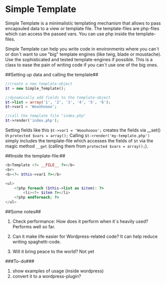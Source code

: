 # Simple Template

Simple Template is a minimalistic templating mechanism that allows to pass encapsuled data to a view or template file. 
The template-files are php-files which can access the passed vars. You can use php inside the template-files.

Simple Template can help you write code in environments where you can´t or don´t want to use "big" template engines (like twig, blade or moustache).
Use the sophisticated and tested template-engines if possible. This is a class to ease the pain of writing code if you can´t use one of the big ones.

##Setting up data and calling the template##
```php
//create a new template-object
$t = new Simple_Template(); 

//dynamically add fields to the template-object 
$t->list = array('1', '2', '3', '4', '5', '6'); 
$t->var1 = 'Wooohoooo';

//call the template file "index.php"
$t->render('index.php');
```


Setting fields like this ```$t->var1 = 'Wooohoooo';``` creates the fields via __set() in ```protected $vars = array();```
Calling ```$t->render('my-template.php')``` simply includes the template-file which accesses the fields of ```$t``` via the magic method ```__get``` (calling them from ```protected $vars = array();```).


##Inside the template-file:##
```php
<b>Template <?= __FILE__ ?></b>
<br>
<b><?= $this->var1 ?></b>

<ul>
    <?php foreach ($this->list as $item): ?>
        <li><?= $item ?></li>
    <?php endforeach; ?>
</ul>
```

##Some notes##
1. Check performance: How does it perform when it´s heavily used?
Performs well so far.

2. Can it make life easier for Wordpress-related code?
It can help reduce writing spaghetti-code.

3. Will it bring peace to the world?
Not yet

###To-do###
1. show examples of usage (inside wordpress)
2. convert it to a wordpress-plugin?
